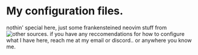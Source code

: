 # My configuration files.

nothin' special here, just some frankensteined neovim stuff from ![other sources](https://github.com/josean-dev/dev-environment-files/tree/main/.config/nvim).
if you have any reccomendations for how to configure what I have here, reach me at my email or discord.. or anywhere you know me.
